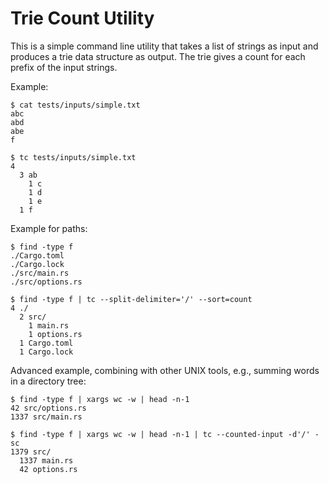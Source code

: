 # Trie Count Utility

This is a simple command line utility that takes a list of strings as input and produces a trie data structure as output.
The trie gives a count for each prefix of the input strings.

Example:

    $ cat tests/inputs/simple.txt
    abc
    abd
    abe
    f
    
    $ tc tests/inputs/simple.txt
    4
      3 ab
        1 c
        1 d
        1 e
      1 f

Example for paths:

    $ find -type f
    ./Cargo.toml
    ./Cargo.lock
    ./src/main.rs
    ./src/options.rs

    $ find -type f | tc --split-delimiter='/' --sort=count
    4 ./
      2 src/
        1 main.rs
        1 options.rs
      1 Cargo.toml
      1 Cargo.lock

Advanced example, combining with other UNIX tools, e.g., summing words in a directory tree:

    $ find -type f | xargs wc -w | head -n-1
    42 src/options.rs
    1337 src/main.rs

    $ find -type f | xargs wc -w | head -n-1 | tc --counted-input -d'/' -sc
    1379 src/
      1337 main.rs
      42 options.rs
